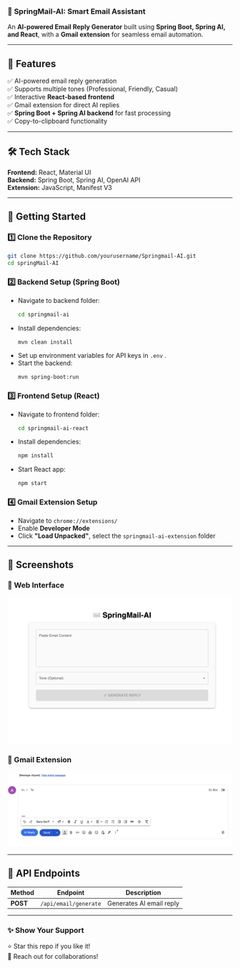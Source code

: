 ### 📧 **SpringMail-AI: Smart Email Assistant**
An **AI-powered Email Reply Generator** built using **Spring Boot, Spring AI, and React**, with a **Gmail extension** for seamless email automation.  

---

## 📌 **Features**
✅ AI-powered email reply generation  
✅ Supports multiple tones (Professional, Friendly, Casual)  
✅ Interactive **React-based frontend**  
✅ Gmail extension for direct AI replies  
✅ **Spring Boot + Spring AI backend** for fast processing  
✅ Copy-to-clipboard functionality  

---

## 🛠️ **Tech Stack**
**Frontend:** React, Material UI  
**Backend:** Spring Boot, Spring AI, OpenAI API   
**Extension:** JavaScript, Manifest V3  

---

## 🚀 **Getting Started**
### **1️⃣ Clone the Repository**
```bash
git clone https://github.com/yourusername/Springmail-AI.git
cd springMail-AI
```

### **2️⃣ Backend Setup (Spring Boot)**
- Navigate to backend folder:
  ```bash
  cd springmail-ai
  ```
- Install dependencies:
  ```bash
  mvn clean install
  ```
- Set up environment variables for API keys in `.env` .  
- Start the backend:
  ```bash
  mvn spring-boot:run
  ```
  
### **3️⃣ Frontend Setup (React)**
- Navigate to frontend folder:
  ```bash
  cd springmail-ai-react
  ```
- Install dependencies:
  ```bash
  npm install
  ```
- Start React app:
  ```bash
  npm start
  ```

### **4️⃣ Gmail Extension Setup**
- Navigate to `chrome://extensions/`  
- Enable **Developer Mode**  
- Click **"Load Unpacked"**, select the `springmail-ai-extension` folder  

---

## 📸 **Screenshots**
### 🔹 Web Interface  
![Web UI](springmail-ai-react/src/assets/ui.png)

### 🔹 Gmail Extension  
![Web UI](springmail-ai-react/src/assets/ext.png)

---

## 📜 **API Endpoints**
| Method | Endpoint | Description |
|---------|------------|----------------|
| **POST** | `/api/email/generate` | Generates AI email reply |

---


### **✨ Show Your Support**
⭐ Star this repo if you like it!  
💬 Reach out for collaborations!  
